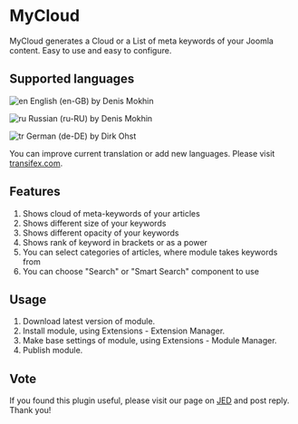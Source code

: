 # MyCloud
MyCloud generates a Cloud or a List of meta keywords of your Joomla content. Easy to use and easy to configure.

## Supported languages
![en](http://mokhin-tech.ru/media/mod_languages/images/en.gif) English (en-GB) by Denis Mokhin

![ru](http://mokhin-tech.ru/media/mod_languages/images/ru.gif) Russian (ru-RU) by Denis Mokhin

![tr](http://mokhin-tech.ru/media/mod_languages/images/de.gif) German (de-DE) by Dirk Ohst

You can improve current translation or add new languages. Please visit [transifex.com](https://www.transifex.com/mokhin/mycloud/).

## Features
1. Shows cloud of meta-keywords of your articles
2. Shows different size of your keywords
3. Shows different opacity of your keywords
4. Shows rank of keyword in brackets or as a power
5. You can select categories of articles, where module takes keywords from
6. You can choose "Search" or "Smart Search" component to use


## Usage
1. Download latest version of module.
2. Install module, using Extensions - Extension Manager.
3. Make base settings of module, using Extensions - Module Manager.
4. Publish module.

## Vote
If you found this plugin useful, please visit our page on [JED](http://extensions.joomla.org/extensions/extension/search-a-indexing/tags-a-clouds/mycloud) and post reply. Thank you!
